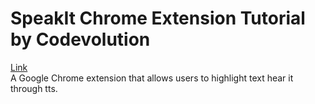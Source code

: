 # SpeakIt Chrome Extension Tutorial by Codevolution
 [Link](https://www.youtube.com/channel/UC80PWRj_ZU8Zu0HSMNVwKWw)  
A Google Chrome extension that allows users to highlight text hear it through tts.
